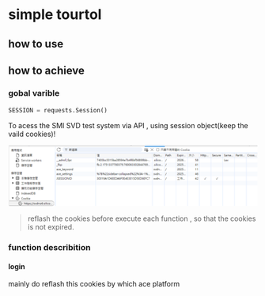 # simple tourtol

## how to use

## how to achieve

### gobal varible 

``` py
SESSION = requests.Session()
```
To acess the SMI SVD test system via API , using session object(keep the vaild cookies)!


![loggin_cookies](./image/loggin_cookies.png)
>reflash the cookies before execute each function , so that the cookies is not expired.  



### function describition

#### login 
mainly do reflash this cookies by which ace platform 


#### 


